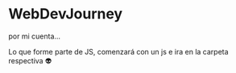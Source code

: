 # WebDevJourney
por mi cuenta...

Lo que forme parte de JS, comenzará con un js e ira en la carpeta respectiva :alien:


